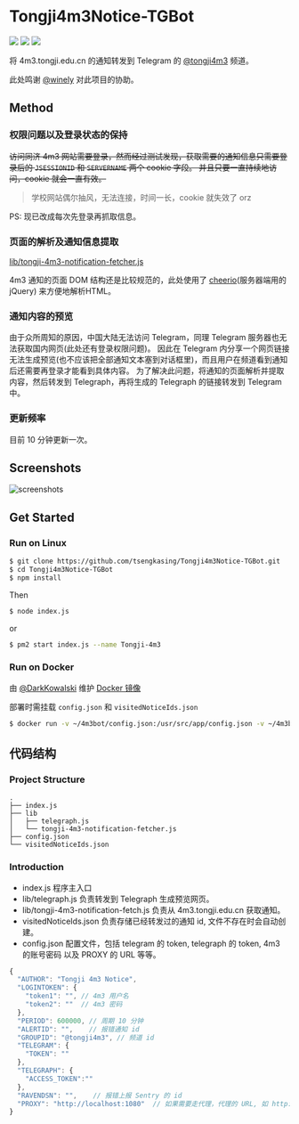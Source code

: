 # Tongji4m3Notice-TGBot

![](https://img.shields.io/badge/cheerio-1.0-brightgreen.svg)
![](https://img.shields.io/badge/request-2.85.0-brightgreen.svg)
![](https://img.shields.io/badge/request--promise--native-1.0.5-brightgreen.svg)

将 4m3.tongji.edu.cn 的通知转发到 Telegram 的 [@tongji4m3](https://t.me/tongji4m3) 频道。

此处鸣谢 [@winely](https://github.com/winely) 对此项目的协助。

## Method

### 权限问题以及登录状态的保持

<del>访问同济 4m3 网站需要登录，然而经过测试发现，获取需要的通知信息只需要登录后的 ``JSESSIONID`` 和 ``SERVERNAME`` 两个 cookie 字段。
并且只要一直持续地访问，cookie 就会一直有效。 </del>

> 学校网站偶尔抽风，无法连接，时间一长，cookie 就失效了 orz

PS: 现已改成每次先登录再抓取信息。

### 页面的解析及通知信息提取

[lib/tongji-4m3-notification-fetcher.js](https://github.com/tsengkasing/Tongji4m3Notice-TGBot/blob/master/lib/tongji-4m3-notification-fetcher.js)

4m3 通知的页面 DOM 结构还是比较规范的，此处使用了 [cheerio](https://github.com/cheeriojs/cheerio)(服务器端用的jQuery) 来方便地解析HTML。

### 通知内容的预览

由于众所周知的原因，中国大陆无法访问 Telegram，同理 Telegram 服务器也无法获取国内网页(此处还有登录权限问题)。
因此在 Telegram 内分享一个网页链接无法生成预览(也不应该把全部通知文本塞到对话框里)，而且用户在频道看到通知后还需要再登录才能看到具体内容。
为了解决此问题，将通知的页面解析并提取内容，然后转发到 Telegraph，再将生成的 Telegraph 的链接转发到 Telegram 中。

### 更新频率

目前 10 分钟更新一次。

## Screenshots

![screenshots](https://user-images.githubusercontent.com/10103993/37531422-16cab278-2977-11e8-9be1-09c40952dc5e.png)

## Get Started

### Run on Linux

```bash
$ git clone https://github.com/tsengkasing/Tongji4m3Notice-TGBot.git
$ cd Tongji4m3Notice-TGBot
$ npm install
```

Then

```bash
$ node index.js
```
or

```bash
$ pm2 start index.js --name Tongji-4m3
```

### Run on Docker

由 [@DarkKowalski](https://github.com/DarkKowalski) 维护 [Docker 镜像](https://hub.docker.com/r/darkkowalski/tongji4m3notice-tgbot)

部署时需挂载 `config.json` 和 `visitedNoticeIds.json`

```bash
$ docker run -v ~/4m3bot/config.json:/usr/src/app/config.json -v ~/4m3bot/visitedNoticeIds.json:/usr/src/app/visitedNoticeIds.json -it darkkowalski/tongji4m3notice-tgbot:latest
```

## 代码结构

### Project Structure

```
.
├── index.js
├── lib
│   ├── telegraph.js
│   └── tongji-4m3-notification-fetcher.js
├── config.json
└── visitedNoticeIds.json
```

### Introduction

- index.js
    程序主入口
- lib/telegraph.js
    负责转发到 Telegraph 生成预览网页。
- lib/tongji-4m3-notification-fetch.js
    负责从 4m3.tongji.edu.cn 获取通知。
- visitedNoticeIds.json
    负责存储已经转发过的通知 id, 文件不存在时会自动创建。
- config.json
    配置文件，包括 telegram 的 token, telegraph 的 token, 4m3 的账号密码 以及 PROXY 的 URL 等等。

```javascript
{
  "AUTHOR": "Tongji 4m3 Notice",
  "LOGINTOKEN": {
    "token1": "", // 4m3 用户名
    "token2": ""  // 4m3 密码
  },
  "PERIOD": 600000, // 周期 10 分钟
  "ALERTID": "",    // 报错通知 id
  "GROUPID": "@tongji4m3", // 频道 id
  "TELEGRAM": {
    "TOKEN": ""
  },
  "TELEGRAPH": {
    "ACCESS_TOKEN":""
  },
  "RAVENDSN": "",    // 报错上报 Sentry 的 id
  "PROXY": "http://localhost:1080"  // 如果需要走代理，代理的 URL, 如 http://localhost:1080
}
```
